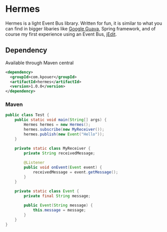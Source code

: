 # Hermes

Hermes is a light Event Bus library.
Written for fun, it is similar to what you can find in bigger libaries like [Google Guava](https://github.com/google/guava), 
Spring framework, and of course my first experience using an Event Bus, [jEdit](http://sourceforge.net/projects/jedit/).

## Dependency

Available through Maven central

```xml
<dependency>
  <groupId>com.kpouer</groupId>
  <artifactId>hermes</artifactId>
  <version>1.0.0</version>
</dependency>
```

### Maven

```java
public class Test {
    public static void main(String[] args) {
        Hermes hermes = new Hermes();
        hermes.subscribe(new MyReceiver());
        hermes.publish(new Event("Hello"));
    }

    private static class MyReceiver {
        private String receivedMessage;
        
        @Listener
        public void onEvent(Event event) {
            receivedMessage = event.getMessage();
        }
    }

    private static class Event {
        private final String message;
        
        public Event(String message) {
            this.message = message;
        }
    }
}
```